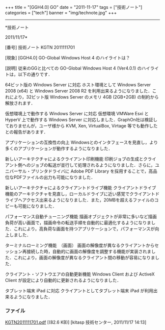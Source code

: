 ﻿+++
title = "[GGH4.0] GO"
date = "2011-11-17"
tags = ["技術ノート"]
categories = ["tech"]
banner = "img/technote.jpg"
+++

-----------------------------------------------------------------------------------------------------------------------------

*技術ノート

2011/11/17*


[番号]
技術ノート KGTN 2011111701

[現象]
[GGH4.0] GO-Global Windows Host 4 のハイライトは？

[説明]
従来のGGと比べての GO-Global Windows Host 4 (Ver4.0.1)
のハイライトは，以下の通りです．

64ビット版の Windows Server に対応
ホスト環境として Windows Server 2008 (x64) と Windows Server 2008 R2
を利用出来るようになりました．これにより，32ビット版 Windows Server
のメモリ 4GB (2GB+2GB) の制約から解放されます．

仮想環境上で動作する Windows Server に対応
仮想環境 VMWare Esxi と HyperV 上で動作する Windows Server
に対応しました．GraphOn社は検証しておりませんが，ユーザ様から KVM, Xen,
VirtualBox, Virtage 等でも動作したとの報告があります．

アプリケーションの互換性の向上
Windowsとのインタフェースを見直し，より多くのアプリケーションが動作するようになりました．

新しいアーキテクチャによるクライアント印刷機能
印刷ジョブの生成とクライアント側へのジョブの転送が並行して処理されるようになりました．さらに，ユニバーサル・プリンタドライバに
Adobe PDF Library
を採用することで，高品位なPDFファイルの出力も可能になりました．

新しいアーキテクチャによるクライアントドライブ機能
クライアントドライブ機能のアーキテクチャを見直し，ローカルドライブに近い感覚でクライアントドライブへアクセス出来るようになりました．また，20MBを超えるファイルのコピーも可能になりました．

パフォーマンス自動チューニング機能
描画オブジェクトが非常に多いなど描画負荷が高い画面で，描画命令の転送手順を自動的に最適化するようになりました．これにより，高負荷な画面を持つアプリケーションで，パフォーマンスが向上しました．

ターミナルローミング機能　（画面）
画面の解像度が異なるクライアントからセッション再接続した時，自動的に画面の解像度を調整する機能が実装されました．これにより，画面の解像度が異なるクライアント間の移動が容易になりました．

クライアント・ソフトウエアの自動更新機能
Windows Client および ActiveX Client
が設定により自動的に更新されるようになりました．

タブレット端末 iPad に対応
クライアントとしてタブレット端末 iPad が利用出来るようになりました．


### ファイル

 
 


[KGTN2011111701.pdf](http://techreport.kitasp.net/attachments/download/707/KGTN2011111701.pdf)
 [(82.6 KB)] [kitasp 技術センター, 2011/11/17
14:13]


 


 

